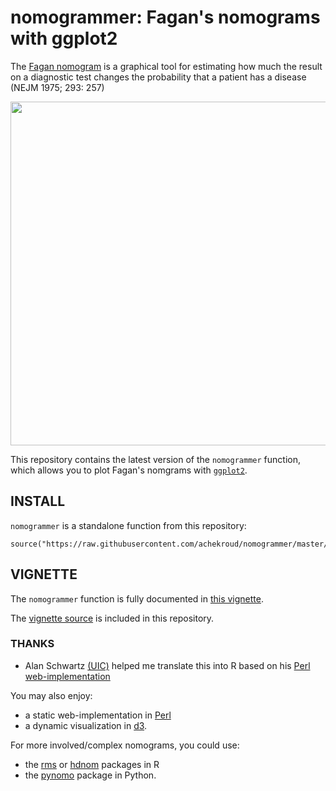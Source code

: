 # nomogrammer: Fagan's nomograms with ggplot2

The [Fagan nomogram](http://www.pmean.com/definitions/fagan.htm) is a graphical tool for estimating how much the result on a diagnostic test changes the probability that a patient has a disease (NEJM 1975; 293: 257)

<p align="center">
  <img src="https://github.com/achekroud/nomogrammer/blob/master/demo.png" width="550">
</p>

This repository contains the latest version of the `nomogrammer` function, which allows you to plot Fagan's nomgrams with [`ggplot2`](http://ggplot2.org/).

## INSTALL

`nomogrammer` is a standalone function from this repository:

```{r}
source("https://raw.githubusercontent.com/achekroud/nomogrammer/master/nomogrammer.r")
```

## VIGNETTE

The `nomogrammer` function is fully documented in [this vignette](https://briatte.github.io/ggcorr).

The [vignette source](vignette) is included in this repository.

### THANKS

- Alan Schwartz [(UIC)](http://ulan.mede.uic.edu/alansz/) helped me translate this into R based on his [Perl web-implementation](https://araw.mede.uic.edu/cgi-bin/testcalc.pl)

You may also enjoy:
- a static web-implementation in [Perl](https://sourceforge.net/projects/testcalc/)
- a dynamic visualization in [d3](https://cscheid.net/projects/fagan_nomogram/).

For more involved/complex nomograms, you could use:
- the [rms](https://cran.r-project.org/web/packages/rms/rms.pdf) or [hdnom](https://cran.r-project.org/web/packages/hdnom/vignettes/hdnom.html) packages in R
- the [pynomo](http://pynomo.org/wiki/index.php?title=Main_Page) package in Python.
